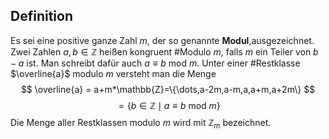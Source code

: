 ## Definition
Es sei eine positive ganze Zahl $m$, der so genannte **Modul**,ausgezeichnet. Zwei Zahlen $a,b \in \mathbb{Z}$ heißen kongruent #Modulo $m$, falls $m$ ein Teiler von $b-a$ ist. Man schreibt dafür auch $a \equiv b$ mod $m$. Unter einer #Restklasse $\overline{a}$ modulo $m$ versteht man die Menge
$$
\overline{a} = a+m*\mathbb{Z}=\{\dots,a-2m,a-m,a,a+m,a+2m\}
$$
$$
= \{b\in\mathbb{Z} \mid a \equiv b \text{ mod } m\}
$$
Die Menge aller Restklassen modulo $m$ wird mit $\mathbb{Z}_{m}$ bezeichnet.
